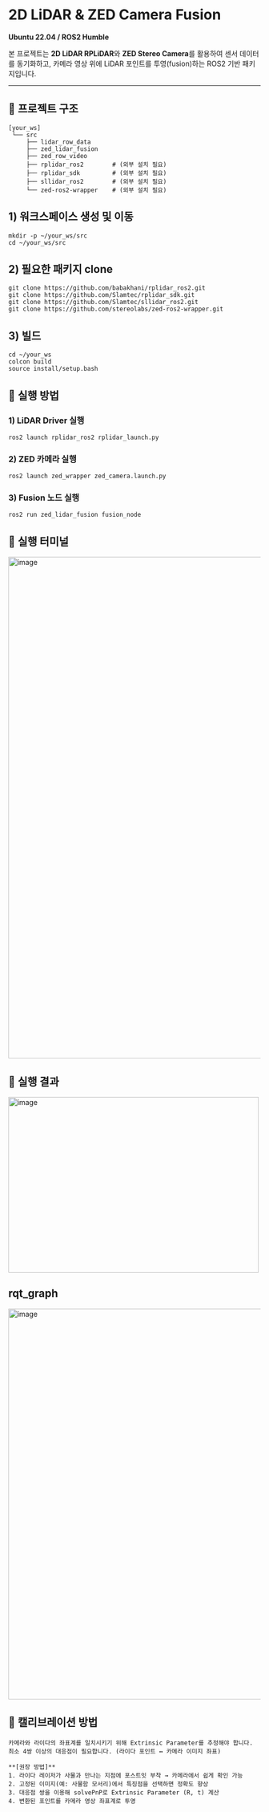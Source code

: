 # 2D LiDAR & ZED Camera Fusion
**Ubuntu 22.04 / ROS2 Humble**

본 프로젝트는 **2D LiDAR RPLiDAR**와 **ZED Stereo Camera**를 활용하여 센서 데이터를 동기화하고, 카메라 영상 위에 LiDAR 포인트를 투영(fusion)하는 ROS2 기반 패키지입니다.  

---

## 📂 프로젝트 구조

```plaintext
[your_ws]
 └── src
     ├── lidar_row_data
     ├── zed_lidar_fusion
     ├── zed_row_video
     ├── rplidar_ros2        # (외부 설치 필요)
     ├── rplidar_sdk         # (외부 설치 필요)
     ├── sllidar_ros2        # (외부 설치 필요)
     └── zed-ros2-wrapper    # (외부 설치 필요)
```

## 1) 워크스페이스 생성 및 이동
```plaintext
mkdir -p ~/your_ws/src
cd ~/your_ws/src
```

## 2) 필요한 패키지 clone
```plaintext
git clone https://github.com/babakhani/rplidar_ros2.git
git clone https://github.com/Slamtec/rplidar_sdk.git
git clone https://github.com/Slamtec/sllidar_ros2.git
git clone https://github.com/stereolabs/zed-ros2-wrapper.git
```

## 3) 빌드
```plaintext
cd ~/your_ws
colcon build
source install/setup.bash
```

## 🚀 실행 방법
### 1) LiDAR Driver 실행
```plaintext
ros2 launch rplidar_ros2 rplidar_launch.py
```
### 2) ZED 카메라 실행
```plaintext
ros2 launch zed_wrapper zed_camera.launch.py
```
### 3) Fusion 노드 실행
```plaintext
ros2 run zed_lidar_fusion fusion_node
```
## 📌 실행 터미널
<img width="1500" height="1000" alt="image" src="https://github.com/user-attachments/assets/15f52809-912a-4e51-93a3-985c25e1db87" />

## 🎯 실행 결과
<img width="500" height="350" alt="image" src="https://github.com/user-attachments/assets/55482f9c-8056-4eb5-8fc4-68315a42b09c" />

## rqt_graph
<img width="2877" height="779" alt="image" src="https://github.com/user-attachments/assets/fa77a356-51a1-4c91-ae4e-b6a608eca5f2" />



## 📐 캘리브레이션 방법
```plaintext
카메라와 라이다의 좌표계를 일치시키기 위해 Extrinsic Parameter를 추정해야 합니다.
최소 4쌍 이상의 대응점이 필요합니다. (라이다 포인트 ↔ 카메라 이미지 좌표)

**[권장 방법]**
1. 라이다 레이저가 사물과 만나는 지점에 포스트잇 부착 → 카메라에서 쉽게 확인 가능
2. 고정된 이미지(예: 사물함 모서리)에서 특징점을 선택하면 정확도 향상
3. 대응점 쌍을 이용해 solvePnP로 Extrinsic Parameter (R, t) 계산
4. 변환된 포인트를 카메라 영상 좌표계로 투영
```
